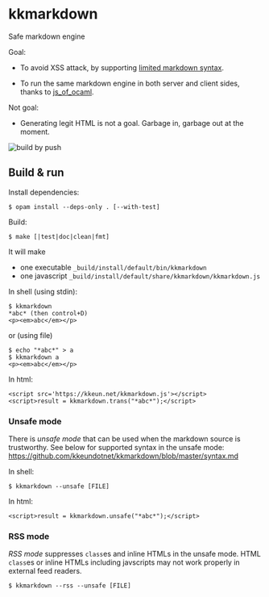 kkmarkdown
======

Safe markdown engine

Goal:

* To avoid XSS attack, by supporting [limited markdown
  syntax](https://github.com/kkeundotnet/kkmarkdown/blob/master/syntax.md).

* To run the same markdown engine in both server and client sides, thanks to
  [js_of_ocaml](https://github.com/ocsigen/js_of_ocaml).

Not goal:

* Generating legit HTML is not a goal. Garbage in, garbage out at the moment.

![build by push](https://github.com/kkeundotnet/kkmarkdown/actions/workflows/build.yml/badge.svg?event=push)

Build & run
---

Install dependencies:

```
$ opam install --deps-only . [--with-test]
```

Build:

```
$ make [|test|doc|clean|fmt]
```

It will make

* one executable `_build/install/default/bin/kkmarkdown`
* one javascript `_build/install/default/share/kkmarkdown/kkmarkdown.js`

In shell (using stdin):

```
$ kkmarkdown
*abc* (then control+D)
<p><em>abc</em></p>
```

or (using file)

```
$ echo "*abc*" > a
$ kkmarkdown a
<p><em>abc</em></p>
```

In html:

```
<script src='https://kkeun.net/kkmarkdown.js'></script>
<script>result = kkmarkdown.trans("*abc*");</script>
```

### Unsafe mode

There is *unsafe mode* that can be used when the markdown source is
trustworthy.  See below for supported syntax in the unsafe mode:  
<https://github.com/kkeundotnet/kkmarkdown/blob/master/syntax.md>

In shell:

```
$ kkmarkdown --unsafe [FILE]
```

In html:

```
<script>result = kkmarkdown.unsafe("*abc*");</script>
```

### RSS mode

*RSS mode* suppresses `class`es and inline HTMLs in the unsafe mode.
HTML `class`es or inline HTMLs including javscripts may not work
properly in external feed readers.

```
$ kkmarkdown --rss --unsafe [FILE]
```
